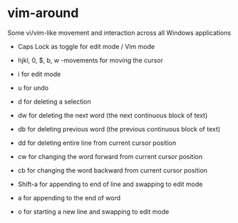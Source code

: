# vim-around

Some vi/vim-like movement and interaction across all Windows applications

- Caps Lock as toggle for edit mode / Vim mode
- hjkl, 0, $, b, w -movements for moving the cursor

- i for edit mode
- u for undo
- d for deleting a selection
- dw for deleting the next word (the next continuous block of text)
- db for deleting previous word (the previous continuous block of text)
- dd for deleting entire line from current cursor position
- cw for changing the word forward from current cursor position
- cb for changing the word backward from current cursor position
- Shift-a for appending to end of line and swapping to edit mode
- a for appending to the end of word
- o for starting a new line and swapping to edit mode